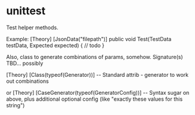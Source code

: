 # unittest
Test helper methods.

Example:
[Theory]
[JsonData("filepath")]
public void Test(TestData testData, Expected expected)
{
// todo
}

Also, class to generate combinations of params, somehow.  Signature(s) TBD...
possibly

[Theory]
[Class(typeof(Generator))] -- Standard attrib - generator to work out combinations

or
[Theory]
[CaseGenerator(typeof(GeneratorConfig))] -- Syntax sugar on above, plus additional optional config (like "exactly these values for this string")
